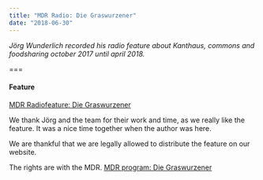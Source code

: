 ```yaml
---
title: "MDR Radio: Die Graswurzener"
date: "2018-06-30"
---
```


*Jörg Wunderlich recorded his radio feature about Kanthaus, commons and foodsharing october 2017 until april 2018.*

===

#### Feature
[MDR Radiofeature: Die Graswurzener](https://cloud.kanthaus.online/s/dzKj656D4RLiD5o)

We thank Jörg and the team for their work and time, as we really like the feature.
It was a nice time together when the author was here.

We are thankful that we are legally allowed to distribute the feature on our website.

The rights are with the MDR.
[MDR program: Die Graswurzener](https://www.mdr.de/kultur/radio/ipg/sendung796988.html)
